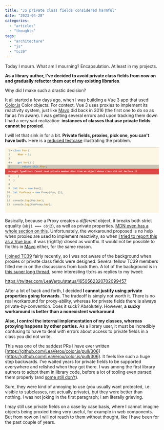```yaml
---
title: "JS private class fields considered harmful"
date: "2023-04-28"
categories:
  - "articles"
  - "thoughts"
tags:
  - "architecture"
  - "js"
  - "tc39"
---
```


Today I mourn. What am I mourning? Encapsulation. At least in my projects.

**As a library author, I’ve decided to avoid private class fields from now on and gradually refactor them out of my existing libraries**.

Why did I make such a drastic decision?

It all started a few days ago, when I was building a [Vue 3](https://vuejs.org/) app that used [Color.js](https://colorjs.io) Color objects. For context, Vue 3 uses proxies to implement its reactivity system, just like [Mavo](https://mavo.io) did back in 2016 (the first one to do so as far as I'm aware). I was getting several errors and upon tracking them down I had a very sad realization: **instances of classes that use private fields cannot be proxied**_._

I will let that sink in for a bit. **Private fields, proxies, pick one, you can't have both.** Here is a [reduced testcase](https://codepen.io/leaverou/pen/ExdWwax?editors=0012) illustrating the problem.

<!-- more -->

![](images/image.png)

Basically, because a Proxy creates a _different_ object, it breaks both strict equality (`obj1 === obj2`), as well as private properties. [MDN even has a whole section on this](https://developer.mozilla.org/en-US/docs/Web/JavaScript/Reference/Global_Objects/Proxy#no_private_property_forwarding). Unfortunately, the workaround proposed is no help when proxies are used to implement reactivity, so when [I tried to report this as a Vue bug](https://github.com/vuejs/core/issues/8149), it was (rightly) closed as wontfix. It would not be possible to fix this in [Mavo](https://mavo.io) either, for the same reason.

[I joined TC39](https://twitter.com/LeaVerou/status/1639043004190031876) fairly recently, so I was not aware of the background when proxies or private class fields were designed. Several fellow TC39 members filled me in on the discussions from back then. A lot of the background is in [this super long thread](https://github.com/tc39/proposal-class-fields/issues/106), some interesting tl;drs as replies to my tweet:

https://twitter.com/LeaVerou/status/1650562320702099457

After a lot of back and forth, I decided **I cannot justify using private properties going forwards**. The tradeoff is simply not worth it. There is no real workaround for proxy-ability, whereas for private fields there is always private-by-convention. Does it suck? Absolutely. However, **a sucky workaround is better than a nonexistent workaround**.

**Also, I control the internal implementation of my classes, whereas proxying happens by other parties.** As a library user, it must be incredibly confusing to have to deal with errors about access to private fields in a class you did not write.

This was one of the saddest PRs I have ever written [https://github.com/LeaVerou/color.js/pull/306](https://github.com/LeaVerou/color.js/pull/306). It feels like such a huge step backwards. I’ve waited years for private fields to be supported everywhere and relished when they got there. I was among the first library authors to adopt them in library code, before a lot of tooling even parsed them properly (and [some still don't](https://github.com/LeaVerou/color.js/issues/220)).

Sure, they were kind of annoying to use (you usually want protected, i.e. visible to subclasses, not actually private), but they were better than nothing. I was not joking in the first paragraph; I am literally grieving.

I may still use private fields on a case by case basis, where I cannot imagine objects being proxied being very useful, for example in web components. But from now on I will not reach to them without thought, like I have been for the past couple of years.
